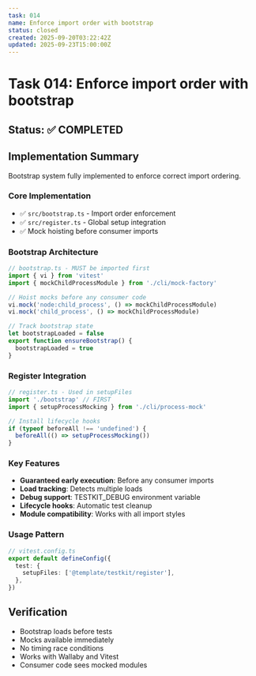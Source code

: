 ```yaml
---
task: 014
name: Enforce import order with bootstrap
status: closed
created: 2025-09-20T03:22:42Z
updated: 2025-09-23T15:00:00Z
---
```


# Task 014: Enforce import order with bootstrap

## Status: ✅ COMPLETED

## Implementation Summary

Bootstrap system fully implemented to enforce correct import ordering.

### Core Implementation

- ✅ `src/bootstrap.ts` - Import order enforcement
- ✅ `src/register.ts` - Global setup integration
- ✅ Mock hoisting before consumer imports

### Bootstrap Architecture

```typescript
// bootstrap.ts - MUST be imported first
import { vi } from 'vitest'
import { mockChildProcessModule } from './cli/mock-factory'

// Hoist mocks before any consumer code
vi.mock('node:child_process', () => mockChildProcessModule)
vi.mock('child_process', () => mockChildProcessModule)

// Track bootstrap state
let bootstrapLoaded = false
export function ensureBootstrap() {
  bootstrapLoaded = true
}
```

### Register Integration

```typescript
// register.ts - Used in setupFiles
import './bootstrap' // FIRST
import { setupProcessMocking } from './cli/process-mock'

// Install lifecycle hooks
if (typeof beforeAll !== 'undefined') {
  beforeAll(() => setupProcessMocking())
}
```

### Key Features

- **Guaranteed early execution**: Before any consumer imports
- **Load tracking**: Detects multiple loads
- **Debug support**: TESTKIT_DEBUG environment variable
- **Lifecycle hooks**: Automatic test cleanup
- **Module compatibility**: Works with all import styles

### Usage Pattern

```typescript
// vitest.config.ts
export default defineConfig({
  test: {
    setupFiles: ['@template/testkit/register'],
  },
})
```

## Verification

- Bootstrap loads before tests
- Mocks available immediately
- No timing race conditions
- Works with Wallaby and Vitest
- Consumer code sees mocked modules
